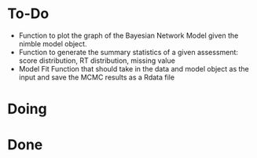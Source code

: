# To-Do
- Function to plot the graph of the Bayesian Network Model given the nimble model object.
- Function to generate the summary statistics of a given assessment: score distribution, RT distribution, missing value  
- Model Fit Function that should take in the data and model object as the input and save the MCMC results as a Rdata file
# Doing 

# Done


